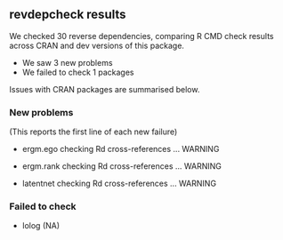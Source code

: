 ## revdepcheck results

We checked 30 reverse dependencies, comparing R CMD check results across CRAN and dev versions of this package.

 * We saw 3 new problems
 * We failed to check 1 packages

Issues with CRAN packages are summarised below.

### New problems
(This reports the first line of each new failure)

* ergm.ego
  checking Rd cross-references ... WARNING

* ergm.rank
  checking Rd cross-references ... WARNING

* latentnet
  checking Rd cross-references ... WARNING

### Failed to check

* lolog (NA)
